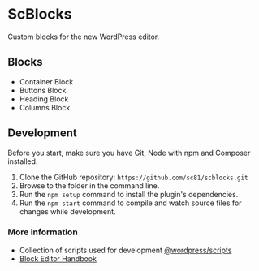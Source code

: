 # ScBlocks

Custom blocks for the new WordPress editor.

## Blocks

-  Container Block
-  Buttons Block
-  Heading Block
-  Columns Block

## Development

Before you start, make sure you have Git, Node with npm and Composer installed.

1. Clone the GitHub repository: `https://github.com/sc81/scblocks.git`
2. Browse to the folder in the command line.
3. Run the `npm setup` command to install the plugin's dependencies.
4. Run the `npm start` command to compile and watch source files for changes while development.

### More information

- Collection of scripts used for development [@wordpress/scripts](https://www.npmjs.com/package/@wordpress/scripts)
- [Block Editor Handbook](https://developer.wordpress.org/block-editor/)
